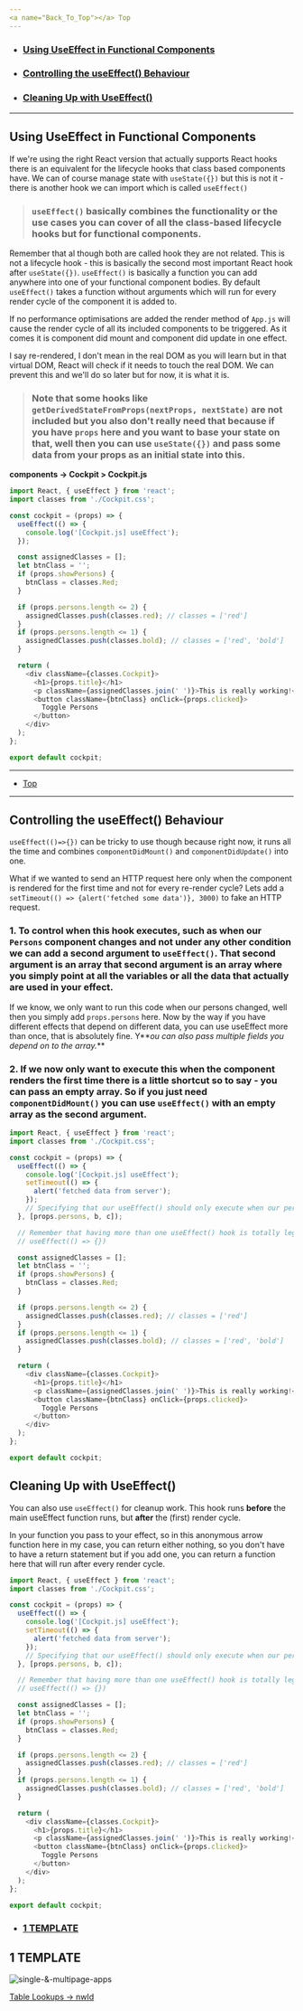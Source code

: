 ```yaml
---
<a name="Back_To_Top"></a> Top
---
```


- ### [Using UseEffect in Functional Components](#Using_UseEffect_in_Functional_Components)
- ### [Controlling the useEffect() Behaviour](<#Controlling_the_useEffect()_Behaviour>)
- ### [Cleaning Up with UseEffect()](<#Cleaning_Up_with_UseEffect()>)

---

## <a name="Using_UseEffect_in_Functional_Components"></a>Using UseEffect in Functional Components

If we're using the right React version that actually supports React hooks there is an equivalent for the lifecycle hooks that class based components have. We can of course manage state with `useState({})` but this is not it - there is another hook we can import which is called `useEffect()`

> ### `useEffect()` basically combines the functionality or the use cases you can cover of all the class-based lifecycle hooks but for functional components.

Remember that al though both are called hook they are not related. This is not a lifecycle hook - this is basically the second most important React hook after `useState({})`. `useEffect()` is basically a function you can add anywhere into one of your functional component bodies. By default `useEffect()` takes a function without arguments which will run for every render cycle of the component it is added to.

If no performance optimisations are added the render method of `App.js` will cause the render cycle of all its included components to be triggered. As it comes it is component did mount and component did update in one effect.

I say re-rendered, I don't mean in the real DOM as you will learn but in that virtual DOM, React will check if it needs to touch the real DOM. We can prevent this and we'll do so later but for now, it is what it is.

> ### Note that some hooks like `getDerivedStateFromProps(nextProps, nextState)` are not included but you also don't really need that because if you have `props` here and you want to base your state on that, well then you can use `useState({})` and pass some data from your props as an initial state into this.

**components -> Cockpit > Cockpit.js**

```js
import React, { useEffect } from 'react';
import classes from './Cockpit.css';

const cockpit = (props) => {
  useEffect(() => {
    console.log('[Cockpit.js] useEffect');
  });

  const assignedClasses = [];
  let btnClass = '';
  if (props.showPersons) {
    btnClass = classes.Red;
  }

  if (props.persons.length <= 2) {
    assignedClasses.push(classes.red); // classes = ['red']
  }
  if (props.persons.length <= 1) {
    assignedClasses.push(classes.bold); // classes = ['red', 'bold']
  }

  return (
    <div className={classes.Cockpit}>
      <h1>{props.title}</h1>
      <p className={assignedClasses.join(' ')}>This is really working!</p>
      <button className={btnClass} onClick={props.clicked}>
        Toggle Persons
      </button>
    </div>
  );
};

export default cockpit;
```

---

- [Top](#Back_To_Top)

---

## <a name="Controlling_the_useEffect()_Behaviour"></a>Controlling the useEffect() Behaviour

`useEffect(()=>{})` can be tricky to use though because right now, it runs all the time and combines `componentDidMount()` and `componentDidUpdate()` into one.

What if we wanted to send an HTTP request here only when the component is rendered for the first time and not for every re-render cycle? Lets add a `setTimeout(() => {alert('fetched some data')}, 3000)` to fake an HTTP request.

### 1. To control when this hook executes, such as when our `Persons` component changes and not under any other condition we can add a second argument to `useEffect()`. That second argument is an array that second argument is an array where you simply point at all the variables or all the data that actually are used in your effect.

If we know, we only want to run this code when our persons changed, well then you simply add `props.persons` here. Now by the way if you have different effects that depend on different data, you can use useEffect more than once, that is absolutely fine. Y**_ou can also pass multiple fields you depend on to the array._**

### 2. If we now only want to execute this when the component renders the first time there is a little shortcut so to say - you can pass an empty array. So if you just need `componentDidMount()` you can use `useEffect()` with an empty array as the second argument.

```js
import React, { useEffect } from 'react';
import classes from './Cockpit.css';

const cockpit = (props) => {
  useEffect(() => {
    console.log('[Cockpit.js] useEffect');
    setTimeout(() => {
      alert('fetched data from server');
    });
    // Specifying that our useEffect() should only execute when our persons change by passing an array with props.persons as the second argument
  }, [props.persons, b, c]);

  // Remember that having more than one useEffect() hook is totally legal
  // useEffect(() => {})

  const assignedClasses = [];
  let btnClass = '';
  if (props.showPersons) {
    btnClass = classes.Red;
  }

  if (props.persons.length <= 2) {
    assignedClasses.push(classes.red); // classes = ['red']
  }
  if (props.persons.length <= 1) {
    assignedClasses.push(classes.bold); // classes = ['red', 'bold']
  }

  return (
    <div className={classes.Cockpit}>
      <h1>{props.title}</h1>
      <p className={assignedClasses.join(' ')}>This is really working!</p>
      <button className={btnClass} onClick={props.clicked}>
        Toggle Persons
      </button>
    </div>
  );
};

export default cockpit;
```

## <a name="Cleaning_Up_with_UseEffect()"></a>Cleaning Up with UseEffect()

You can also use `useEffect()` for cleanup work. This hook runs **before** the main useEffect function runs, but **after** the (first) render cycle.

In your function you pass to your effect, so in this anonymous arrow function here in my case, you can return either nothing, so you don't have to have a return statement but if you add one, you can return a function here that will run after every render cycle.

```js
import React, { useEffect } from 'react';
import classes from './Cockpit.css';

const cockpit = (props) => {
  useEffect(() => {
    console.log('[Cockpit.js] useEffect');
    setTimeout(() => {
      alert('fetched data from server');
    });
    // Specifying that our useEffect() should only execute when our persons change by passing an array with props.persons as the second argument
  }, [props.persons, b, c]);

  // Remember that having more than one useEffect() hook is totally legal
  // useEffect(() => {})

  const assignedClasses = [];
  let btnClass = '';
  if (props.showPersons) {
    btnClass = classes.Red;
  }

  if (props.persons.length <= 2) {
    assignedClasses.push(classes.red); // classes = ['red']
  }
  if (props.persons.length <= 1) {
    assignedClasses.push(classes.bold); // classes = ['red', 'bold']
  }

  return (
    <div className={classes.Cockpit}>
      <h1>{props.title}</h1>
      <p className={assignedClasses.join(' ')}>This is really working!</p>
      <button className={btnClass} onClick={props.clicked}>
        Toggle Persons
      </button>
    </div>
  );
};

export default cockpit;
```

- ### [1 TEMPLATE](#1_TEMPLATE)

## <a name="1_TEMPLATE"></a>1 TEMPLATE

![single-&-multipage-apps](./images/next-gen/imports-exports-2.png)

[Table Lookups -> nwId](https://github.com/WNortier/nextworld/blob/master/nextworld-platform-tutorials/01-build-an-application/00-build-an-application-overview.md#3_TABLE_LOOKUPS)
